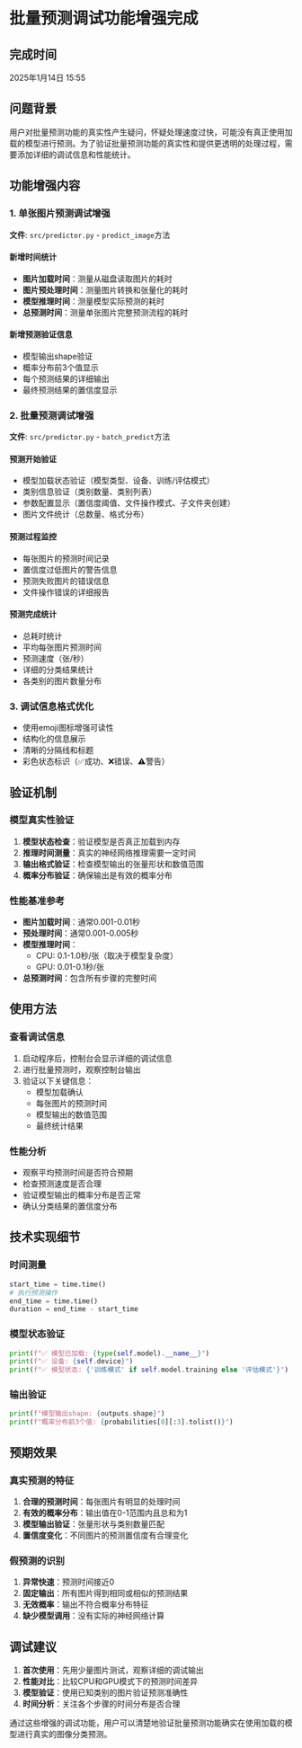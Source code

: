 # 批量预测调试功能增强完成

## 完成时间
2025年1月14日 15:55

## 问题背景
用户对批量预测功能的真实性产生疑问，怀疑处理速度过快，可能没有真正使用加载的模型进行预测。为了验证批量预测功能的真实性和提供更透明的处理过程，需要添加详细的调试信息和性能统计。

## 功能增强内容

### 1. 单张图片预测调试增强
**文件**: `src/predictor.py` - `predict_image`方法

#### 新增时间统计
- **图片加载时间**：测量从磁盘读取图片的耗时
- **图片预处理时间**：测量图片转换和张量化的耗时  
- **模型推理时间**：测量模型实际预测的耗时
- **总预测时间**：测量单张图片完整预测流程的耗时

#### 新增预测验证信息
- 模型输出shape验证
- 概率分布前3个值显示
- 每个预测结果的详细输出
- 最终预测结果的置信度显示

### 2. 批量预测调试增强
**文件**: `src/predictor.py` - `batch_predict`方法

#### 预测开始验证
- 模型加载状态验证（模型类型、设备、训练/评估模式）
- 类别信息验证（类别数量、类别列表）
- 参数配置显示（置信度阈值、文件操作模式、子文件夹创建）
- 图片文件统计（总数量、格式分布）

#### 预测过程监控
- 每张图片的预测时间记录
- 置信度过低图片的警告信息
- 预测失败图片的错误信息
- 文件操作错误的详细报告

#### 预测完成统计
- 总耗时统计
- 平均每张图片预测时间
- 预测速度（张/秒）
- 详细的分类结果统计
- 各类别的图片数量分布

### 3. 调试信息格式优化
- 使用emoji图标增强可读性
- 结构化的信息展示
- 清晰的分隔线和标题
- 彩色状态标识（✅成功、❌错误、⚠️警告）

## 验证机制

### 模型真实性验证
1. **模型状态检查**：验证模型是否真正加载到内存
2. **推理时间测量**：真实的神经网络推理需要一定时间
3. **输出格式验证**：检查模型输出的张量形状和数值范围
4. **概率分布验证**：确保输出是有效的概率分布

### 性能基准参考
- **图片加载时间**：通常0.001-0.01秒
- **预处理时间**：通常0.001-0.005秒
- **模型推理时间**：
  - CPU: 0.1-1.0秒/张（取决于模型复杂度）
  - GPU: 0.01-0.1秒/张
- **总预测时间**：包含所有步骤的完整时间

## 使用方法

### 查看调试信息
1. 启动程序后，控制台会显示详细的调试信息
2. 进行批量预测时，观察控制台输出
3. 验证以下关键信息：
   - 模型加载确认
   - 每张图片的预测时间
   - 模型输出的数值范围
   - 最终统计结果

### 性能分析
- 观察平均预测时间是否符合预期
- 检查预测速度是否合理
- 验证模型输出的概率分布是否正常
- 确认分类结果的置信度分布

## 技术实现细节

### 时间测量
```python
start_time = time.time()
# 执行预测操作
end_time = time.time()
duration = end_time - start_time
```

### 模型状态验证
```python
print(f"✅ 模型已加载: {type(self.model).__name__}")
print(f"✅ 设备: {self.device}")
print(f"✅ 模型状态: {'训练模式' if self.model.training else '评估模式'}")
```

### 输出验证
```python
print(f"模型输出shape: {outputs.shape}")
print(f"概率分布前3个值: {probabilities[0][:3].tolist()}")
```

## 预期效果

### 真实预测的特征
1. **合理的预测时间**：每张图片有明显的处理时间
2. **有效的概率分布**：输出值在0-1范围内且总和为1
3. **模型输出验证**：张量形状与类别数量匹配
4. **置信度变化**：不同图片的预测置信度有合理变化

### 假预测的识别
1. **异常快速**：预测时间接近0
2. **固定输出**：所有图片得到相同或相似的预测结果
3. **无效概率**：输出不符合概率分布特征
4. **缺少模型调用**：没有实际的神经网络计算

## 调试建议

1. **首次使用**：先用少量图片测试，观察详细的调试输出
2. **性能对比**：比较CPU和GPU模式下的预测时间差异
3. **模型验证**：使用已知类别的图片验证预测准确性
4. **时间分析**：关注各个步骤的时间分布是否合理

通过这些增强的调试功能，用户可以清楚地验证批量预测功能确实在使用加载的模型进行真实的图像分类预测。 